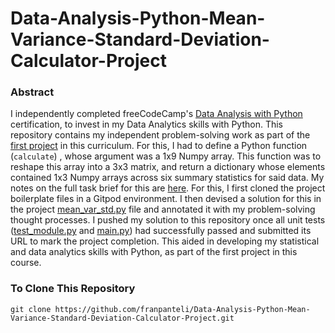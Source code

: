 # Data-Analysis-Python-Mean-Variance-Standard-Deviation-Calculator-Project
### Abstract
I independently completed freeCodeCamp's [Data Analysis with Python](https://www.freecodecamp.org/learn/data-analysis-with-python#data-analysis-with-python-course) certification, to invest in my Data Analytics skills with Python. This repository contains my independent problem-solving work as part of the [first project](https://www.freecodecamp.org/learn/data-analysis-with-python/data-analysis-with-python-projects/mean-variance-standard-deviation-calculator) in this curriculum. For this, I had to define a Python function (`calculate`) , whose argument was a 1x9 Numpy array. This function was to reshape this array into a 3x3 matrix, and return a dictionary whose elements contained 1x3 Numpy arrays across six summary statistics for said data. My notes on the full task brief for this are [here](https://github.com/franpanteli/Data-Analysis-Python-Mean-Variance-Standard-Deviation-Calculator-Project/blob/main/1%20project-task-notes.txt). For this, I first cloned the project boilerplate files in a Gitpod environment. I then devised a solution for this in the project [mean_var_std.py](https://github.com/franpanteli/Data-Analysis-Python-Mean-Variance-Standard-Deviation-Calculator-Project/blob/main/mean_var_std.py) file and annotated it with my problem-solving thought processes. I pushed my solution to this repository once all unit tests ([test_module.py](https://github.com/franpanteli/Data-Analysis-Python-Mean-Variance-Standard-Deviation-Calculator-Project/blob/main/test_module.py) and [main.py](https://github.com/franpanteli/Data-Analysis-Python-Mean-Variance-Standard-Deviation-Calculator-Project/blob/main/main.py)) had successfully passed and submitted its URL to mark the project completion. This aided in developing my statistical and data analytics skills with Python, as part of the first project in this course.

### To Clone This Repository
```
git clone https://github.com/franpanteli/Data-Analysis-Python-Mean-Variance-Standard-Deviation-Calculator-Project.git
```
